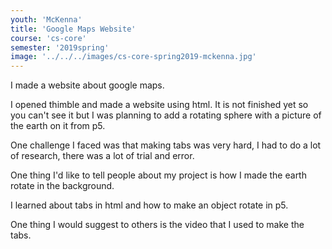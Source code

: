 ```yaml
---
youth: 'McKenna'
title: 'Google Maps Website'
course: 'cs-core'
semester: '2019spring'
image: '../../../images/cs-core-spring2019-mckenna.jpg'
---
```


I made a website about google maps.

I opened thimble and made a website using html. It is not finished yet so you can't see it but I was planning to add a rotating sphere with a picture of the earth on it from p5.

One challenge I faced was that making tabs was very hard, I had to do a lot of research, there was a lot of trial and error.

One thing I'd like to tell people about my project is how I made the earth rotate in the background.

I learned about tabs in html and how to make an object rotate in p5.

One thing I would suggest to others is the video that I used to make the tabs.
